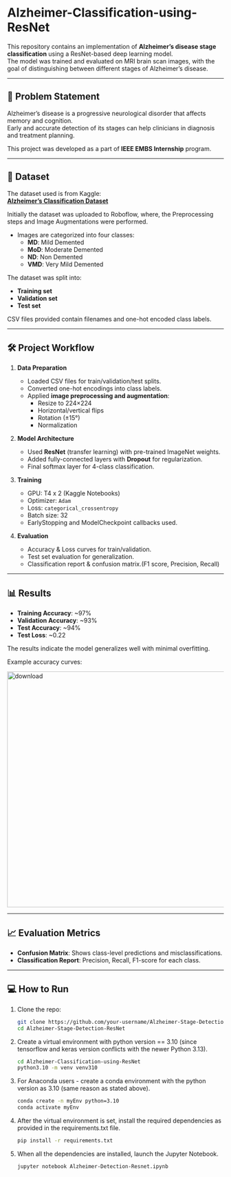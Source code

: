 # Alzheimer-Classification-using-ResNet

This repository contains an implementation of **Alzheimer’s disease stage classification** using a ResNet-based deep learning model.  
The model was trained and evaluated on MRI brain scan images, with the goal of distinguishing between different stages of Alzheimer’s disease.

---

## 📌 Problem Statement
Alzheimer’s disease is a progressive neurological disorder that affects memory and cognition.  
Early and accurate detection of its stages can help clinicians in diagnosis and treatment planning.  

This project was developed as a part of **IEEE EMBS Internship** program. 

---

## 📂 Dataset
The dataset used is from Kaggle:  
**[Alzheimer’s Classification Dataset](https://www.kaggle.com/datasets/kanaadlimaye/alzheimers-classification-datase)**  

Initially the dataset was uploaded to Roboflow, where, the Preprocessing steps and Image Augmentations were performed.

- Images are categorized into four classes:
  - **MD**: Mild Demented  
  - **MoD**: Moderate Demented  
  - **ND**: Non Demented  
  - **VMD**: Very Mild Demented  

The dataset was split into:
- **Training set**
- **Validation set**
- **Test set**

CSV files provided contain filenames and one-hot encoded class labels.

---

## 🛠️ Project Workflow
1. **Data Preparation**
   - Loaded CSV files for train/validation/test splits.
   - Converted one-hot encodings into class labels.
   - Applied **image preprocessing and augmentation**:
     - Resize to 224×224
     - Horizontal/vertical flips
     - Rotation (±15°)
     - Normalization

2. **Model Architecture**
   - Used **ResNet** (transfer learning) with pre-trained ImageNet weights.
   - Added fully-connected layers with **Dropout** for regularization.
   - Final softmax layer for 4-class classification.

3. **Training**
   - GPU: T4 x 2 (Kaggle Notebooks)
   - Optimizer: `Adam`  
   - Loss: `categorical_crossentropy`  
   - Batch size: 32  
   - EarlyStopping and ModelCheckpoint callbacks used.
  

5. **Evaluation**
   - Accuracy & Loss curves for train/validation.
   - Test set evaluation for generalization.
   - Classification report & confusion matrix.(F1 score, Precision, Recall) 

---

## 📊 Results
- **Training Accuracy**: ~97%  
- **Validation Accuracy**: ~93%  
- **Test Accuracy**: ~94%  
- **Test Loss**: ~0.22  

The results indicate the model generalizes well with minimal overfitting.  

Example accuracy curves:

<img width="700" height="547" alt="download" src="https://github.com/user-attachments/assets/08fa85b7-e83a-4741-ba4d-5b9e3b48734f" />

---

## 📈 Evaluation Metrics
- **Confusion Matrix**: Shows class-level predictions and misclassifications.
- **Classification Report**: Precision, Recall, F1-score for each class.

---

## 💻 How to Run
1. Clone the repo:
   ```bash
   git clone https://github.com/your-username/Alzheimer-Stage-Detection-ResNet.git
   cd Alzheimer-Stage-Detection-ResNet
2. Create a virtual environment with python version == 3.10 (since tensorflow and keras version conflicts with the newer Python 3.13).
   ```bash
   cd Alzheimer-Classification-using-ResNet
   python3.10 -m venv venv310
3. For Anaconda users - create a conda environment with the python version as 3.10 (same reason as stated above).
   ```bash
   conda create -n myEnv python=3.10
   conda activate myEnv
4. After the virtual environment is set, install the required dependencies as provided in the requirements.txt file.
   ```bash
   pip install -r requirements.txt
5. When all the dependencies are installed, launch the Jupyter Notebook.
   ```bash
   jupyter notebook Alzheimer-Detection-Resnet.ipynb
